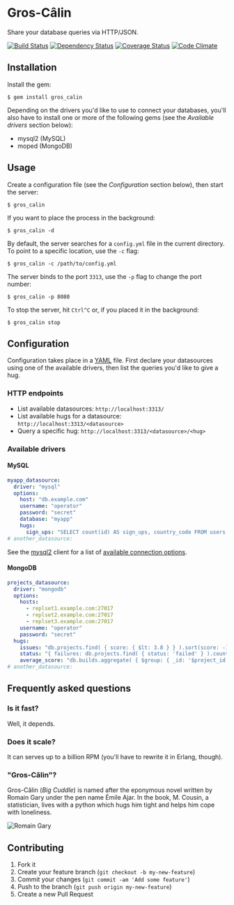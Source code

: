 # Gros-Câlin

Share your database queries via HTTP/JSON.

[![Build Status](https://travis-ci.org/servebox/gros_calin.png)](https://travis-ci.org/servebox/gros_calin)
[![Dependency Status](https://gemnasium.com/servebox/gros_calin.png)](https://gemnasium.com/servebox/gros_calin)
[![Coverage Status](https://coveralls.io/repos/servebox/gros_calin/badge.png)](https://coveralls.io/r/servebox/gros_calin)
[![Code Climate](https://codeclimate.com/github/servebox/gros_calin.png)](https://codeclimate.com/github/servebox/gros_calin)

## Installation

Install the gem:

    $ gem install gros_calin

Depending on the drivers you'd like to use to connect your databases, you'll
also have to install one or more of the following gems (see the
_Available drivers_ section below):

* mysql2 (MySQL)
* moped (MongoDB)

## Usage

Create a configuration file (see the _Configuration_ section below), then start
the server:

    $ gros_calin

If you want to place the process in the background:

    $ gros_calin -d

By default, the server searches for a `config.yml` file in the current
directory. To point to a specific location, use the `-c` flag:

    $ gros_calin -c /path/to/config.yml

The server binds to the port `3313`, use the `-p` flag to change the port
number:

    $ gros_calin -p 8080

To stop the server, hit `Ctrl^C` or, if you placed it in the background:

    $ gros_calin stop

## Configuration

Configuration takes place in a [YAML](http://en.wikipedia.org/wiki/YAML) file.
First declare your datasources using one of the available drivers, then list the
queries you'd like to give a hug.

### HTTP endpoints

* List available datasources: `http://localhost:3313/`
* List available hugs for a datasource: `http://localhost:3313/<datasource>`
* Query a specific hug: `http://localhost:3313/<datasource>/<hug>`

### Available drivers

#### MySQL

```yaml
myapp_datasource:
  driver: "mysql"
  options:
    host: "db.example.com"
    username: "operator"
    password: "secret"
    database: "myapp"
    hugs:
      sign_ups: "SELECT count(id) AS sign_ups, country_code FROM users WHERE created_at DATE_SUB( NOW(), INTERVAL 24 HOUR) GROUP by country_code;"
# another_datasource:
```

See the [mysql2](https://github.com/brianmario/mysql2) client for a list
of [available connection
options](https://github.com/brianmario/mysql2#connection-options).

#### MongoDB

```yaml
projects_datasource:
  driver: "mongodb"
  options:
    hosts:
      - replset1.example.com:27017
      - replset2.example.com:27017
      - replset3.example.com:27017
    username: "operator"
    password: "secret"
  hugs:
    issues: "db.projects.find( { score: { $lt: 3.8 } } ).sort(score: -1).toArray()"
    status: "{ failures: db.projects.find( { status: 'failed' } ).count(), success: db.projects.find( { status: 'success' } ).count() }"
    average_score: "db.builds.aggregate( { $group: { _id: '$project_id', builds: { $avg: '$score' } } }).result"
# another_datasource:
```

## Frequently asked questions

### Is it fast?

Well, it depends.

### Does it scale?

It can serves up to a billion RPM (you'll have to rewrite it in Erlang, though).

### "Gros-Câlin"?

Gros-Câlin (_Big Cuddle_) is named after the eponymous novel written by Romain
Gary under the pen name Émile Ajar. In the book, M. Cousin, a statistician,
lives with a python which hugs him tight and helps him cope with loneliness.

![Romain Gary](https://raw.github.com/servebox/gros_calin/master/romain-gary.jpg)

## Contributing

1. Fork it
2. Create your feature branch (`git checkout -b my-new-feature`)
3. Commit your changes (`git commit -am 'Add some feature'`)
4. Push to the branch (`git push origin my-new-feature`)
5. Create a new Pull Request
